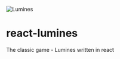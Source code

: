 ![Lumines](https://raw.githubusercontent.com/geniusgordon/react-lumines/master/public/lumines.png)

# react-lumines

The classic game - Lumines written in react
